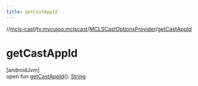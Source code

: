 ```yaml
---
title: getCastAppId
---
```

//[mcls-cast](../../../index.html)/[tv.mycujoo.mclscast](../index.html)/[MCLSCastOptionsProvider](index.html)/[getCastAppId](get-cast-app-id.html)



# getCastAppId



[androidJvm]\
open fun [getCastAppId](get-cast-app-id.html)(): [String](https://kotlinlang.org/api/latest/jvm/stdlib/kotlin/-string/index.html)





